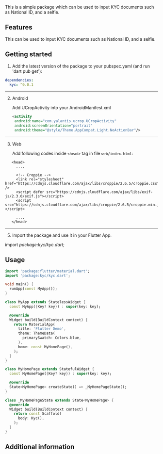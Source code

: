 <!-- 
This README describes the package. If you publish this package to pub.dev,
this README's contents appear on the landing page for your package.

For information about how to write a good package README, see the guide for
[writing package pages](https://dart.dev/guides/libraries/writing-package-pages). 

For general information about developing packages, see the Dart guide for
[creating packages](https://dart.dev/guides/libraries/create-library-packages)
and the Flutter guide for
[developing packages and plugins](https://flutter.dev/developing-packages). 
-->

This is a simple package which can be used to input KYC documents such as National ID, and a selfie.

## Features

This can be used to input KYC documents such as National ID, and a selfie.

## Getting started

1. Add the latest version of the package to your pubspec.yaml (and run 'dart pub get'):

```yaml
dependencies:
  kyc: ^0.0.1
```

---

2. Android

   Add UCropActivity into your AndroidManifest.xml

   ```xml
   <activity
   	android:name="com.yalantis.ucrop.UCropActivity" 
   	android:screenOrientation="portrait" 
   	android:theme="@style/Theme.AppCompat.Light.NoActionBar"/>
   ```

---

3. Web

   Add following codes inside `<head>` tag in file `web/index.html`:

```
   <head>
     ....

     <!-- Croppie -->
     <link rel="stylesheet" href="https://cdnjs.cloudflare.com/ajax/libs/croppie/2.6.5/croppie.css" />
     <script defer src="https://cdnjs.cloudflare.com/ajax/libs/exif-js/2.3.0/exif.js"></script>
     <script src="https://cdnjs.cloudflare.com/ajax/libs/croppie/2.6.5/croppie.min.js"></script>

     ....
   </head>
```

---

5. Import the package and use it in your Flutter App.

 import *package:kyc/kyc.dart*;

## Usage

```dart
import 'package:flutter/material.dart';
import 'package:kyc/kyc.dart';

void main() {
  runApp(const MyApp());
}

class MyApp extends StatelessWidget {
  const MyApp({Key? key}) : super(key: key);

  @override
  Widget build(BuildContext context) {
    return MaterialApp(
      title: 'Flutter Demo',
      theme: ThemeData(
        primarySwatch: Colors.blue,
      ),
      home: const MyHomePage(),
    );
  }
}

class MyHomePage extends StatefulWidget {
  const MyHomePage({Key? key}) : super(key: key);

  @override
  State<MyHomePage> createState() => _MyHomePageState();
}

class _MyHomePageState extends State<MyHomePage> {
  @override
  Widget build(BuildContext context) {
    return const Scaffold(
      body: Kyc(),
    );
  }
}

```

## Additional information
